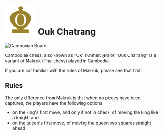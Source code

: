# ![Cambodian](https://github.com/gbtami/pychess-variants/blob/master/static/icons/cambodian.svg) Ouk Chatrang

![Cambodian Board](https://github.com/gbtami/pychess-variants/blob/master/static/images/MakrukGuide/Makruk.png?raw=true)

Cambodian chess, also known as "Ok" (Khmer: អុក) or "Ouk Chatrang" is a variant of Makruk (Thai chess) played in Cambodia.

If you are not familiar with the rules of Makruk, please see that first.

## Rules

The only difference from Makruk is that when no pieces have been captures, the players have the following options:

* on the king's first move, and only if not in check, of moving the king like a knight; and
* on the queen's first move, of moving the queen two squares straight ahead
